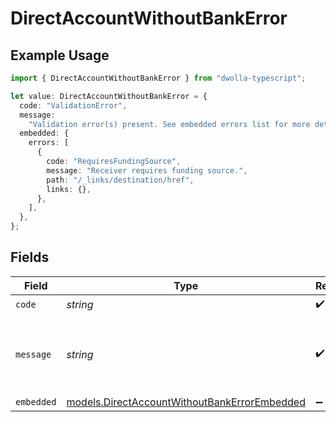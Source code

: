 # DirectAccountWithoutBankError

## Example Usage

```typescript
import { DirectAccountWithoutBankError } from "dwolla-typescript";

let value: DirectAccountWithoutBankError = {
  code: "ValidationError",
  message:
    "Validation error(s) present. See embedded errors list for more details.",
  embedded: {
    errors: [
      {
        code: "RequiresFundingSource",
        message: "Receiver requires funding source.",
        path: "/_links/destination/href",
        links: {},
      },
    ],
  },
};
```

## Fields

| Field                                                                                              | Type                                                                                               | Required                                                                                           | Description                                                                                        | Example                                                                                            |
| -------------------------------------------------------------------------------------------------- | -------------------------------------------------------------------------------------------------- | -------------------------------------------------------------------------------------------------- | -------------------------------------------------------------------------------------------------- | -------------------------------------------------------------------------------------------------- |
| `code`                                                                                             | *string*                                                                                           | :heavy_check_mark:                                                                                 | N/A                                                                                                | ValidationError                                                                                    |
| `message`                                                                                          | *string*                                                                                           | :heavy_check_mark:                                                                                 | N/A                                                                                                | Validation error(s) present. See embedded errors list for more details.                            |
| `embedded`                                                                                         | [models.DirectAccountWithoutBankErrorEmbedded](../models/directaccountwithoutbankerrorembedded.md) | :heavy_minus_sign:                                                                                 | N/A                                                                                                |                                                                                                    |